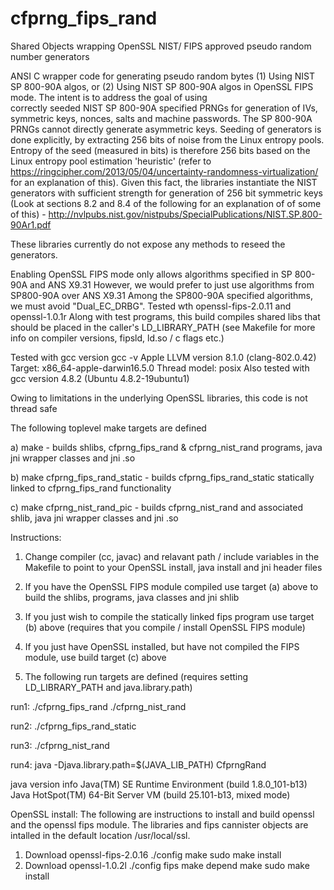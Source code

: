 # cfprng_fips_rand
Shared Objects wrapping OpenSSL NIST/ FIPS approved pseudo random number generators

ANSI C wrapper code for 
generating pseudo random  bytes (1)  Using NIST SP 800-90A algos, or (2) 
Using NIST SP 800-90A algos in OpenSSL FIPS mode. 
The intent is to address the goal of using  
correctly seeded NIST SP 800-90A specified PRNGs for generation of IVs, 
symmetric keys, nonces, salts and machine passwords. The SP 800-90A PRNGs
cannot directly generate asymmetric keys. Seeding of generators is 
done explicitly, by extracting 256 bits of noise from the Linux entropy 
pools. Entropy of the seed (measured in bits) is therefore
256 bits based on the Linux entropy pool estimation 'heuristic' (refer to 
https://ringcipher.com/2013/05/04/uncertainty-randomness-virtualization/ 
for an explanation of this). Given this fact, the libraries 
instantiate the NIST generators 
with sufficient strength for generation of 256 bit symmetric keys 
(Look at sections 8.2 and 8.4 of the following for an explanation of 
of some of this) - 
http://nvlpubs.nist.gov/nistpubs/SpecialPublications/NIST.SP.800-90Ar1.pdf

These libraries currently do not expose any methods to reseed the generators. 

Enabling OpenSSL FIPS mode only allows algorithms 
specified in SP 800-90A and ANS X9.31
However, we would prefer to just use algorithms 
from SP800-90A over ANS X9.31
Among the SP800-90A specified algorithms, we 
must avoid "Dual_EC_DRBG". 
Tested wth openssl-fips-2.0.11 and openssl-1.0.1r
Along with test programs, this build compiles shared 
libs that should be placed in the caller's LD_LIBRARY_PATH 
(see Makefile for more info on compiler versions, 
fipsld, ld.so / c flags etc.)

Tested with gcc version 
gcc -v 
Apple LLVM version 8.1.0 (clang-802.0.42)
Target: x86_64-apple-darwin16.5.0
Thread model: posix
Also tested with gcc version 4.8.2 (Ubuntu 4.8.2-19ubuntu1) 

Owing to limitations in the underlying OpenSSL libraries, this code is not thread safe

The following toplevel make targets are defined

a) make - builds shlibs, cfprng_fips_rand & cfprng_nist_rand 
           programs, java jni wrapper classes and jni .so

b) make cfprng_fips_rand_static - builds cfprng_fips_rand_static
  statically linked to cfprng_fips_rand functionality

c) make cfprng_nist_rand_pic - builds cfprng_nist_rand
    and associated shlib, java jni wrapper classes and jni .so

Instructions:

1) Change compiler (cc, javac) and relavant path / include variables in the Makefile 
   to point to your OpenSSL install, java install and jni header files

2) If you have the OpenSSL FIPS module compiled use target (a) above 
   to build the shlibs, programs, java classes and jni shlib

3) If you just wish to compile the statically linked fips program
   use target (b) above (requires that you compile / install OpenSSL FIPS module)

4) If you just have OpenSSL installed, but have not compiled the 
   FIPS module, use build target (c) above
   

5) The following run targets are defined (requires setting LD_LIBRARY_PATH and 
   java.library.path)


run1:
	./cfprng_fips_rand
	./cfprng_nist_rand

run2:
	./cfprng_fips_rand_static

run3:
	./cfprng_nist_rand


run4:
	java -Djava.library.path=$(JAVA_LIB_PATH) CfprngRand

java version info 
Java(TM) SE Runtime Environment (build 1.8.0_101-b13)
Java HotSpot(TM) 64-Bit Server VM (build 25.101-b13, mixed mode)

OpenSSL install:
The following are instructions to install and build openssl and the openssl fips module. The libraries and fips cannister objects are intalled in the default location /usr/local/ssl.
1) Download openssl-fips-2.0.16
./config
make
sudo make install
1) Download openssl-1.0.2l
./config fips
make depend
make
sudo make install